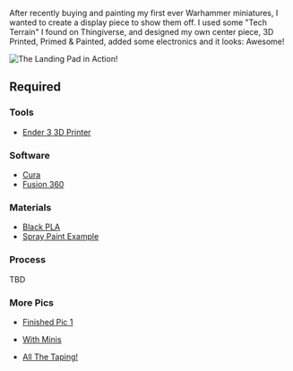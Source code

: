 After recently buying and painting my first ever Warhammer miniatures, I wanted to create a display piece to show them off. I used some "Tech Terrain" I found on Thingiverse, and designed my own center piece, 3D Printed, Primed & Painted, added some electronics and it looks: Awesome!

![The Landing Pad in Action!](https://cdn.discordapp.com/attachments/472308285459005450/706860205757038652/TauLandingPad.gif)
## Required

### Tools

- [Ender 3 3D Printer](https://www.amazon.co.uk/Creality-3D-Direct-Printer-Original/dp/B07D218NX3/ref=sr_1_1_sspa?keywords=ender+3&qid=1576256317&sr=8-1-spons&psc=1&spLa=ZW5jcnlwdGVkUXVhbGlmaWVyPUEzM0paRFNOSjFSWTFMJmVuY3J5cHRlZElkPUEwOTgzNjgyMUpUQjREREtTVlgzUyZlbmNyeXB0ZWRBZElkPUEwODcyNjkwMzI1TTFaRFE1NU1VWCZ3aWRnZXROYW1lPXNwX2F0ZiZhY3Rpb249Y2xpY2tSZWRpcmVjdCZkb05vdExvZ0NsaWNrPXRydWU=)

### Software
- [Cura](https://ultimaker.com/software/ultimaker-cura) 
- [Fusion 360](https://www.autodesk.co.uk/products/fusion-360/overview)


### Materials
- [Black PLA](https://www.amazon.co.uk/TECHNOLOGYOUTLET-PREMIUM-PRINTER-FILAMENT-1-75MM/dp/B00I46KD3G/ref=sr_1_10?keywords=black+PLA&qid=1580419831&sr=8-10)
- [Spray Paint Example](https://www.amazon.co.uk/Hammerite-5084782-Metal-Paint-Aerosol/dp/B004Z4ULRY/ref=sr_1_7?dchild=1&keywords=white+spray+paint&qid=1588599265&sr=8-7)

### Process
TBD

### More Pics
- [Finished Pic 1](https://media.discordapp.net/attachments/696856729673007255/704783620103077948/IMG_20200427_122125.jpg?width=1442&height=658)

- [With Minis](https://media.discordapp.net/attachments/696856729673007255/704783714768519198/IMG_20200428_205843.jpg?width=1442&height=658)

- [All The Taping!](https://media.discordapp.net/attachments/472308285459005450/706862120456814643/IMG_20200426_182402.jpg?width=309&height=677)